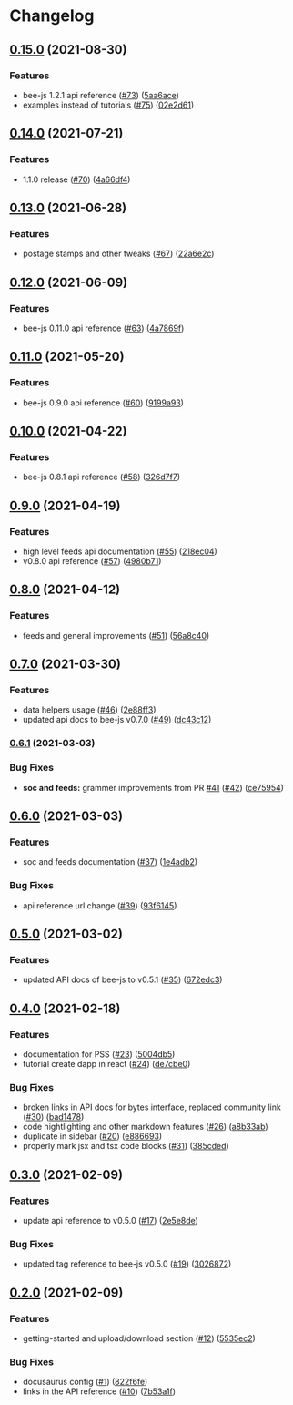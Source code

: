 # Changelog

## [0.15.0](https://www.github.com/ethersphere/bee-js-docs/compare/v0.14.0...v0.15.0) (2021-08-30)


### Features

* bee-js 1.2.1 api reference ([#73](https://www.github.com/ethersphere/bee-js-docs/issues/73)) ([5aa6ace](https://www.github.com/ethersphere/bee-js-docs/commit/5aa6ace5e66ea63b444a19b705abdc03ed95a3f2))
* examples instead of tutorials ([#75](https://www.github.com/ethersphere/bee-js-docs/issues/75)) ([02e2d61](https://www.github.com/ethersphere/bee-js-docs/commit/02e2d61e4272c3aa93673de459b59f8feb911806))

## [0.14.0](https://www.github.com/ethersphere/bee-js-docs/compare/v0.13.0...v0.14.0) (2021-07-21)


### Features

* 1.1.0 release ([#70](https://www.github.com/ethersphere/bee-js-docs/issues/70)) ([4a66df4](https://www.github.com/ethersphere/bee-js-docs/commit/4a66df4d0d4525c5c9da6518121217d311c7ffe2))

## [0.13.0](https://www.github.com/ethersphere/bee-js-docs/compare/v0.12.0...v0.13.0) (2021-06-28)


### Features

* postage stamps and other tweaks ([#67](https://www.github.com/ethersphere/bee-js-docs/issues/67)) ([22a6e2c](https://www.github.com/ethersphere/bee-js-docs/commit/22a6e2ca5b6ea7c9a801fab63a6c339e1831daf1))

## [0.12.0](https://www.github.com/ethersphere/bee-js-docs/compare/v0.11.0...v0.12.0) (2021-06-09)


### Features

* bee-js 0.11.0 api reference ([#63](https://www.github.com/ethersphere/bee-js-docs/issues/63)) ([4a7869f](https://www.github.com/ethersphere/bee-js-docs/commit/4a7869fa06129e97665df76270d95cfc54ec5fb3))

## [0.11.0](https://www.github.com/ethersphere/bee-js-docs/compare/v0.10.0...v0.11.0) (2021-05-20)


### Features

* bee-js 0.9.0 api reference ([#60](https://www.github.com/ethersphere/bee-js-docs/issues/60)) ([9199a93](https://www.github.com/ethersphere/bee-js-docs/commit/9199a93730e3e6c538fe67e03d804ab6bfb8ac11))

## [0.10.0](https://www.github.com/ethersphere/bee-js-docs/compare/v0.9.0...v0.10.0) (2021-04-22)


### Features

* bee-js 0.8.1 api reference ([#58](https://www.github.com/ethersphere/bee-js-docs/issues/58)) ([326d7f7](https://www.github.com/ethersphere/bee-js-docs/commit/326d7f77f39800d448b600ac272a97323ad0bddc))

## [0.9.0](https://www.github.com/ethersphere/bee-js-docs/compare/v0.8.0...v0.9.0) (2021-04-19)


### Features

* high level feeds api documentation ([#55](https://www.github.com/ethersphere/bee-js-docs/issues/55)) ([218ec04](https://www.github.com/ethersphere/bee-js-docs/commit/218ec0428fc5aa82970588f376691dd3b4868d3a))
* v0.8.0 api reference ([#57](https://www.github.com/ethersphere/bee-js-docs/issues/57)) ([4980b71](https://www.github.com/ethersphere/bee-js-docs/commit/4980b716e062b9a5b3fb14b48d62974dadb2dcdf))

## [0.8.0](https://www.github.com/ethersphere/bee-js-docs/compare/v0.7.0...v0.8.0) (2021-04-12)


### Features

* feeds and general improvements ([#51](https://www.github.com/ethersphere/bee-js-docs/issues/51)) ([56a8c40](https://www.github.com/ethersphere/bee-js-docs/commit/56a8c40b89209d1613ce483ae119173ba5894305))

## [0.7.0](https://www.github.com/ethersphere/bee-js-docs/compare/v0.6.1...v0.7.0) (2021-03-30)


### Features

* data helpers usage ([#46](https://www.github.com/ethersphere/bee-js-docs/issues/46)) ([2e88ff3](https://www.github.com/ethersphere/bee-js-docs/commit/2e88ff3f8dda006d8831f8f4a3c310d5c2842262))
* updated api docs to bee-js v0.7.0 ([#49](https://www.github.com/ethersphere/bee-js-docs/issues/49)) ([dc43c12](https://www.github.com/ethersphere/bee-js-docs/commit/dc43c12df4b7857f08f62631047259319d00973e))

### [0.6.1](https://www.github.com/ethersphere/bee-js-docs/compare/v0.6.0...v0.6.1) (2021-03-03)


### Bug Fixes

* **soc and feeds:** grammer improvements from PR [#41](https://www.github.com/ethersphere/bee-js-docs/issues/41) ([#42](https://www.github.com/ethersphere/bee-js-docs/issues/42)) ([ce75954](https://www.github.com/ethersphere/bee-js-docs/commit/ce759543d478212d4364611cc6cc9c4581028341))

## [0.6.0](https://www.github.com/ethersphere/bee-js-docs/compare/v0.5.0...v0.6.0) (2021-03-03)


### Features

* soc and feeds documentation ([#37](https://www.github.com/ethersphere/bee-js-docs/issues/37)) ([1e4adb2](https://www.github.com/ethersphere/bee-js-docs/commit/1e4adb2d3070374d65bde89a20831ff73297a32c))


### Bug Fixes

* api reference url change ([#39](https://www.github.com/ethersphere/bee-js-docs/issues/39)) ([93f6145](https://www.github.com/ethersphere/bee-js-docs/commit/93f61454ad7081da8c1d5f8e6adc9f2d5ce7b147))

## [0.5.0](https://www.github.com/ethersphere/bee-js-docs/compare/v0.4.0...v0.5.0) (2021-03-02)


### Features

* updated API docs of bee-js to v0.5.1 ([#35](https://www.github.com/ethersphere/bee-js-docs/issues/35)) ([672edc3](https://www.github.com/ethersphere/bee-js-docs/commit/672edc38405146721bc7bf42affcb54226aa1005))

## [0.4.0](https://www.github.com/ethersphere/bee-js-docs/compare/v0.3.0...v0.4.0) (2021-02-18)


### Features

* documentation for PSS ([#23](https://www.github.com/ethersphere/bee-js-docs/issues/23)) ([5004db5](https://www.github.com/ethersphere/bee-js-docs/commit/5004db5daf2439546018eb551d0ef9a5c497f2d4))
* tutorial create dapp in react ([#24](https://www.github.com/ethersphere/bee-js-docs/issues/24)) ([de7cbe0](https://www.github.com/ethersphere/bee-js-docs/commit/de7cbe0671805ae0ce522514c96e58f8ebd48462))


### Bug Fixes

* broken links in API docs for bytes interface, replaced community link ([#30](https://www.github.com/ethersphere/bee-js-docs/issues/30)) ([bad1478](https://www.github.com/ethersphere/bee-js-docs/commit/bad1478a1ce54108fc066d53211eb77e5a53304a))
* code hightlighting and other markdown features ([#26](https://www.github.com/ethersphere/bee-js-docs/issues/26)) ([a8b33ab](https://www.github.com/ethersphere/bee-js-docs/commit/a8b33ab9c9f54b008cbece68db81ca1ee94ef1e7))
* duplicate in sidebar ([#20](https://www.github.com/ethersphere/bee-js-docs/issues/20)) ([e886693](https://www.github.com/ethersphere/bee-js-docs/commit/e886693ef0ec02b0acc54aae5d74544d9af1efb6))
* properly mark jsx and tsx code blocks ([#31](https://www.github.com/ethersphere/bee-js-docs/issues/31)) ([385cded](https://www.github.com/ethersphere/bee-js-docs/commit/385cded26a4ceae2f93e99c00b5f58b421816c22))

## [0.3.0](https://www.github.com/ethersphere/bee-js-docs/compare/v0.2.0...v0.3.0) (2021-02-09)


### Features

* update api reference to v0.5.0 ([#17](https://www.github.com/ethersphere/bee-js-docs/issues/17)) ([2e5e8de](https://www.github.com/ethersphere/bee-js-docs/commit/2e5e8de3ab7a27157a4017a445874d84e8c844fc))


### Bug Fixes

* updated tag reference to bee-js v0.5.0 ([#19](https://www.github.com/ethersphere/bee-js-docs/issues/19)) ([3026872](https://www.github.com/ethersphere/bee-js-docs/commit/302687274a3bca3a46eaf5ac93d8a6e2f23876f0))

## [0.2.0](https://www.github.com/ethersphere/bee-js-docs/compare/v0.1.0...v0.2.0) (2021-02-09)


### Features

* getting-started and upload/download section ([#12](https://www.github.com/ethersphere/bee-js-docs/issues/12)) ([5535ec2](https://www.github.com/ethersphere/bee-js-docs/commit/5535ec240b36a3b9a217c6309402363d33172062))


### Bug Fixes

* docusaurus config ([#1](https://www.github.com/ethersphere/bee-js-docs/issues/1)) ([822f6fe](https://www.github.com/ethersphere/bee-js-docs/commit/822f6fe7aa5d09022b26ae1c5df125bb9ee4d3e2))
* links in the API reference ([#10](https://www.github.com/ethersphere/bee-js-docs/issues/10)) ([7b53a1f](https://www.github.com/ethersphere/bee-js-docs/commit/7b53a1fe182a763389777b30ce87f062c71d6123))
